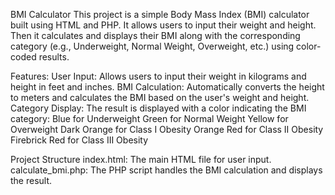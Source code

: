BMI Calculator
This project is a simple Body Mass Index (BMI) calculator built using HTML and PHP. 
It allows users to input their weight and height. Then it calculates and displays their BMI along with the corresponding category (e.g., Underweight, Normal Weight, Overweight, etc.) using color-coded results.

Features:
User Input: Allows users to input their weight in kilograms and height in feet and inches.
BMI Calculation: Automatically converts the height to meters and calculates the BMI based on the user's weight and height.
Category Display: The result is displayed with a color indicating the BMI category:
Blue for Underweight
Green for Normal Weight
Yellow for Overweight
Dark Orange for Class I Obesity
Orange Red for Class II Obesity
Firebrick Red for Class III Obesity

Project Structure
index.html: The main HTML file for user input.
calculate_bmi.php: The PHP script handles the BMI calculation and displays the result.
